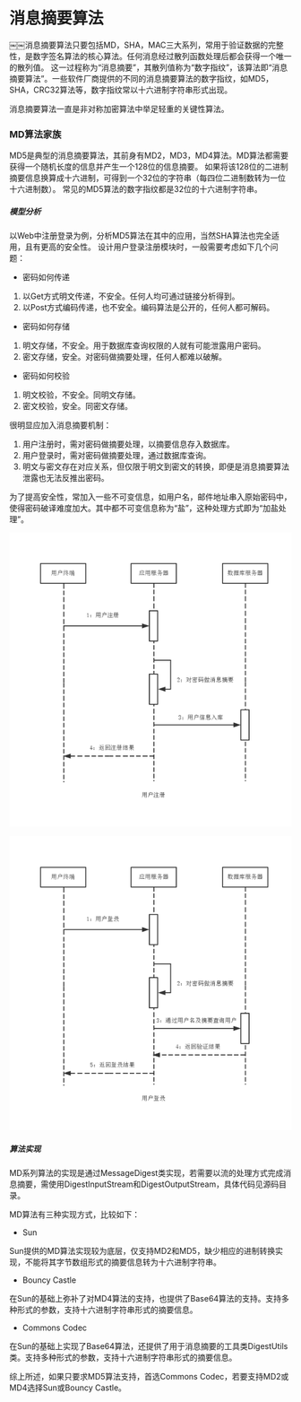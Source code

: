 消息摘要算法
===

￼￼消息摘要算法只要包括MD，SHA，MAC三大系列，常用于验证数据的完整性，是数字签名算法的核心算法。任何消息经过散列函数处理后都会获得一个唯一的散列值。
这一过程称为“消息摘要”，其散列值称为“数字指纹”，该算法即“消息摘要算法”。一些软件厂商提供的不同的消息摘要算法的数字指纹，如MD5，SHA，CRC32算法等，数字指纹常以十六进制字符串形式出现。

消息摘要算法一直是非对称加密算法中举足轻重的关键性算法。

### MD算法家族

MD5是典型的消息摘要算法，其前身有MD2，MD3，MD4算法。MD算法都需要获得一个随机长度的信息并产生一个128位的信息摘要。
如果将该128位的二进制摘要信息换算成十六进制，可得到一个32位的字符串（每四位二进制数转为一位十六进制数）。
常见的MD5算法的数字指纹都是32位的十六进制字符串。

##### 模型分析

以Web中注册登录为例，分析MD5算法在其中的应用，当然SHA算法也完全适用，且有更高的安全性。
设计用户登录注册模块时，一般需要考虑如下几个问题：

- 密码如何传递

1. 以Get方式明文传递，不安全。任何人均可通过链接分析得到。
2. 以Post方式编码传递，也不安全。编码算法是公开的，任何人都可解码。

- 密码如何存储

1. 明文存储，不安全。用于数据库查询权限的人就有可能泄露用户密码。
2. 密文存储，安全。对密码做摘要处理，任何人都难以破解。

- 密码如何校验

1. 明文校验，不安全。同明文存储。
2. 密文校验，安全。同密文存储。

很明显应加入消息摘要机制：
1. 用户注册时，需对密码做摘要处理，以摘要信息存入数据库。
2. 用户登录时，需对密码做摘要处理，通过数据库查询。
3. 明文与密文存在对应关系，但仅限于明文到密文的转换，即便是消息摘要算法泄露也无法反推出密码。

为了提高安全性，常加入一些不可变信息，如用户名，邮件地址串入原始密码中，使得密码破译难度加大。其中都不可变信息称为“盐”，这种处理方式即为“加盐处理”。

![alt text](img/2.1.1-register.png)

![alt text](img/2.1.2-login.png)

##### 算法实现

MD系列算法的实现是通过MessageDigest类实现，若需要以流的处理方式完成消息摘要，需使用DigestInputStream和DigestOutputStream，具体代码见源码目录。

MD算法有三种实现方式，比较如下：
- Sun

Sun提供的MD算法实现较为底层，仅支持MD2和MD5，缺少相应的进制转换实现，不能将其字节数组形式的摘要信息转为十六进制字符串。

- Bouncy Castle

在Sun的基础上弥补了对MD4算法的支持，也提供了Base64算法的支持。支持多种形式的参数，支持十六进制字符串形式的摘要信息。

- Commons Codec

在Sun的基础上实现了Base64算法，还提供了用于消息摘要的工具类DigestUtils类。支持多种形式的参数，支持十六进制字符串形式的摘要信息。

综上所述，如果只要求MD5算法支持，首选Commons Codec，若要支持MD2或MD4选择Sun或Bouncy Castle。
